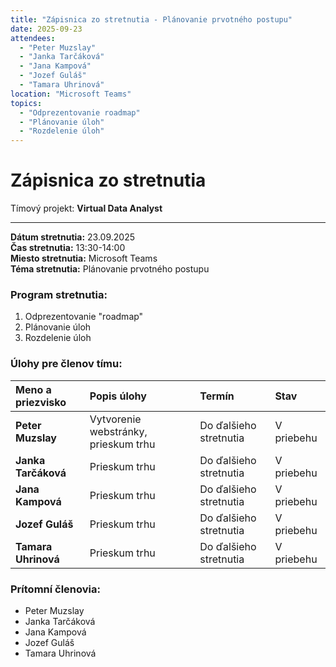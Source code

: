 ```yaml
---
title: "Zápisnica zo stretnutia - Plánovanie prvotného postupu"
date: 2025-09-23
attendees:
  - "Peter Muzslay"
  - "Janka Tarčáková"
  - "Jana Kampová"
  - "Jozef Guláš"
  - "Tamara Uhrinová"
location: "Microsoft Teams"
topics:
  - "Odprezentovanie roadmap"
  - "Plánovanie úloh"
  - "Rozdelenie úloh"
---
```


# Zápisnica zo stretnutia

Tímový projekt: **Virtual Data Analyst**

---

**Dátum stretnutia:** 23.09.2025  
**Čas stretnutia:** 13:30-14:00  
**Miesto stretnutia:** Microsoft Teams  
**Téma stretnutia:** Plánovanie prvotného postupu

### Program stretnutia:

1.  Odprezentovanie "roadmap"
2.  Plánovanie úloh
3.  Rozdelenie úloh

### Úlohy pre členov tímu:

| Meno a priezvisko   | Popis úlohy                          | Termín                 | Stav       |
| :------------------ | :----------------------------------- | :--------------------- | :--------- |
| **Peter Muzslay**   | Vytvorenie webstránky, prieskum trhu | Do ďalšieho stretnutia | V priebehu |
| **Janka Tarčáková** | Prieskum trhu                        | Do ďalšieho stretnutia | V priebehu |
| **Jana Kampová**    | Prieskum trhu                        | Do ďalšieho stretnutia | V priebehu |
| **Jozef Guláš**     | Prieskum trhu                        | Do ďalšieho stretnutia | V priebehu |
| **Tamara Uhrinová** | Prieskum trhu                        | Do ďalšieho stretnutia | V priebehu |

### Prítomní členovia:

- Peter Muzslay
- Janka Tarčáková
- Jana Kampová
- Jozef Guláš
- Tamara Uhrinová
